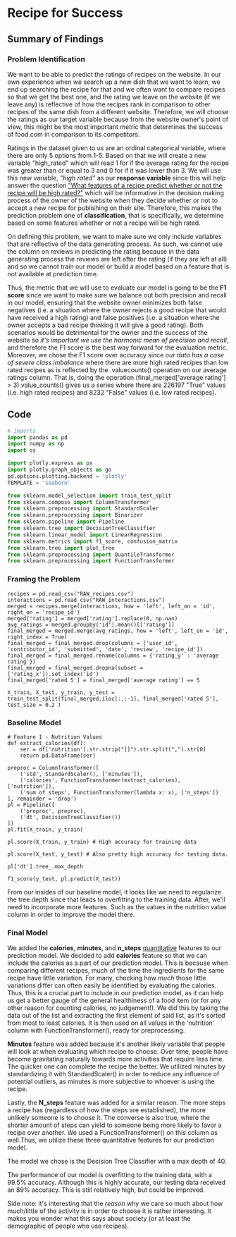 # Recipe for Success
## Summary of Findings
### Problem Identification
We want to be able to predict the ratings of recipes on the website. In our own experience when we search up a new dish that we want to learn, we end up searching the recipe for that and we often want to compare recipes so that we get the best one, and the rating we leave on the website (if we leave any) is reflective of how the recipes rank in comparison to other recipes of the same dish from a different website. Therefore, we will choose the ratings as our target variable because from the website owner's point of view, this might be the most important metric that determines the success of food.com in comparison to its competitors.

Ratings in the dataset given to us are an ordinal categorical variable, where there are only 5 options from 1-5. Based on that we will create a new variable "high_rated" which will read 1 for if the average rating for the recipe was greater than or equal to 3 and 0 for if it was lower than 3. We will use this new variable, *"high rated"* as our **response variable** since this will help answer the question <u>"What features of a recipe predict whether or not the recipe will be high rated?"</u> which will be informative in the decision making process of the owner of the website when they decide whether or not to accept a new recipe for publishing on their site. Therefore, this makes the prediction problem one of **classification**, that is specifically, we determine based on some features whether or not a recipe will be high rated.

On defining this problem, we want to make sure we only include variables that are reflective of the data generating process. As such, we cannot use the column on reviews in predicting the rating because in the data generating process the reviews are left after the rating (if they are left at all) and so we cannot train our model or build a model based on a feature that is not available at prediction time.

Thus, the metric that we will use to evaluate our model is going to be the **F1 score** since we want to make sure we balance out both precision and recall in our model, ensuring that the website owner minimizes both false negatives (i.e. a situation where the owner rejects a good recipe that would have received a high rating) and false positives (i.e. a situation where the owner accepts a bad recipe thinking it will give a good rating). Both scenarios would be detrimental for the owner and the success of the website so *it's important we use the harmonic mean of precision and recall*, and therefore the F1 score is the best way forward for the evaluation metric. Moreover, we chose the F1 score over accuracy since *our data has a case of severe class imbalance* where there are more high rated recipes than low rated recipes as is reflected by the .valuecounts() operation on our average ratings column. That is, doing the operation (final_merged['average rating'] > 3).value_counts() gives us a series where there are 226197 "True" values (i.e. high rated recipes) and 8232 "False" values (i.e. low rated recipes).

## Code
```python
# Imports
import pandas as pd
import numpy as np
import os

import plotly.express as px
import plotly.graph_objects as go
pd.options.plotting.backend = 'plotly'
TEMPLATE = 'seaborn'

from sklearn.model_selection import train_test_split
from sklearn.compose import ColumnTransformer
from sklearn.preprocessing import StandardScaler
from sklearn.preprocessing import Binarizer
from sklearn.pipeline import Pipeline
from sklearn.tree import DecisionTreeClassifier
from sklearn.linear_model import LinearRegression
from sklearn.metrics import f1_score, confusion_matrix
from sklearn.tree import plot_tree
from sklearn.preprocessing import QuantileTransformer
from sklearn.preprocessing import FunctionTransformer
```
### Framing the Problem
```
recipes = pd.read_csv("RAW_recipes.csv")
interactions = pd.read_csv("RAW_interactions.csv")
merged = recipes.merge(interactions, how = 'left', left_on = 'id', right_on = 'recipe_id')
merged['rating'] = merged['rating'].replace(0, np.nan)
avg_ratings = merged.groupby('id').mean()[['rating']]
final_merged = merged.merge(avg_ratings, how = 'left', left_on = 'id', right_index = True)
final_merged = final_merged.drop(columns = ['user_id', 'contributor_id', 'submitted', 'date', 'review', 'recipe_id'])
final_merged = final_merged.rename(columns = {'rating_y' : 'average rating'})
final_merged = final_merged.dropna(subset = ['rating_x']).set_index('id')
final_merged['rated 5'] = final_merged['average rating'] == 5
```
```
X_train, X_test, y_train, y_test = train_test_split(final_merged.iloc[:,:-1], final_merged['rated 5'], test_size = 0.2 )
```
### Baseline Model
```
# Feature 1 - Nutrition Values
def extract_calories(df):
    ser = df['nutrition'].str.strip("[]").str.split(",").str[0]
    return pd.DataFrame(ser)
```
```
preproc = ColumnTransformer([
    ('std', StandardScaler(), ['minutes']),
    ('calories', FunctionTransformer(extract_calories), ['nutrition']),
    ('num of steps', FunctionTransformer(lambda x: x), ['n_steps'])
], remainder = 'drop')
pl = Pipeline([
    ('preproc', preproc),
    ('dt', DecisionTreeClassifier())
])
pl.fit(X_train, y_train)
```
```
pl.score(X_train, y_train) # High accuracy for training data
```
```
pl.score(X_test, y_test) # Also pretty high accuracy for testing data.
```
```
pl['dt'].tree_.max_depth
```
```
f1_score(y_test, pl.predict(X_test))
```
From our insides of our baseline model, it looks like we need to regularize the tree depth since that leads to overfitting to the training data. After, we'll need to incorporate more features. Such as the values in the nutrition value column in order to improve the model there.
### Final Model
We added the **calories**, **minutes**, and **n_steps** <u>quantitative</u> features to our prediction model. We decided to add **calories** feature so that we can include the calories as a part of our prediction model. This is because when comparing different recipes, much of the time the ingredients for the same recipe have little variation. For many, checking how *much* those little variations differ can often easily be identified by evaluating the calories. Thus, this is a crucial part to include in our prediction model, as it can help us get a better gauge of the general healthiness of a food item (or for any other reason for counting calories, no judgement!). We did this by taking the data out of the list and extracting the first element of said list, as it's sorted from most to least calories. It is then used on all values in the 'nutrition' column with FunctionTransformer(), ready for preprocessing.

**Minutes** feature was added because it's another likely variable that people will look at when evaluating which recipe to choose. Over time, people have become gravitating naturally towards more activities that require less time. The quicker one can complete the recipe the better. We utilized minutes by standardizing it with StandardScaler() in order to reduce any influence of potential outliers, as minutes is more subjective to whoever is using the recipe.

Lastly, the **N_steps** feature was added for a similar reason. The more steps a recipe has (regardless of how the steps are established), the more unlikely someone is to choose it. The converse is also true, where the shorter amount of steps can yield to someone being more likely to favor a recipe over another. We used a FunctionTransformer() on this column as well.Thus, we utilize these three quantitative features for our prediction model. 

The model we chose is the Decision Tree Classifier with a max depth of 40.

The performance of our model is overfitting to the training data, with a 99.5% accuracy. Although this is highly accurate, our testing data received an 89% accuracy. This is still relatively high, but could be improved.

Side note: it's interesting that the *reason* why we care so much about how much/little of the activity is in order to choose it is rather interesting. It makes you wonder what this says about society (or at least the demographic of people who use recipes).
